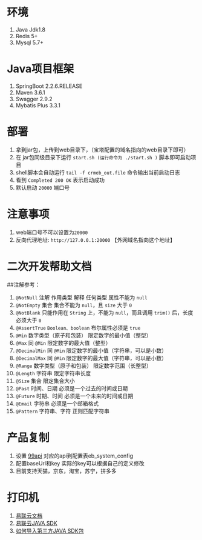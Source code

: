 # 环境
1. Java Jdk1.8
2. Redis 5+
3. Mysql 5.7+

# Java项目框架
1. SpringBoot 2.2.6.RELEASE
2. Maven 3.6.1
3. Swagger 2.9.2
4. Mybatis Plus 3.3.1


# 部署
1. 拿到jar包，上传到web目录下，（宝塔配置的域名指向的web目录下即可）
2. 在 jar包同级目录下运行 `start.sh (运行命令为 ./start.sh )` 脚本即可启动项目
3. shell脚本会自动运行 `tail -f crmeb_out.file` 命令输出当前启动日志
4. 看到 `Completed 200 OK` 表示启动成功
5. 默认启动 `20000` 端口号

# 注意事项
1. web端口号不可以设置为`20000`
2. 反向代理地址: `http://127.0.0.1:20000` 【外网域名指向这个地址】


# 二次开发帮助文档
##注解参考：
1. `@NotNull`    注解	作用类型	解释	任何类型	属性不能为 `null`
2. `@NotEmpty`	集合	集合不能为 `null`，且 `size` 大于 `0`
3. `@NotBlank`	只能作用在 `String` 上，不能为 `null`，而且调用 `trim()` 后，长度必须大于 `0`
4. `@AssertTrue`	`Boolean、boolean`	布尔属性必须是 `true`
5. `@Min`	数字类型（原子和包装）	限定数字的最小值（整型）
6. `@Max`	同 `@Min`	限定数字的最大值（整型）
7. `@DecimalMin`	同 `@Min`	限定数字的最小值（字符串，可以是小数）
8. `@DecimalMax`	同 `@Min`	限定数字的最大值（字符串，可以是小数）
9. `@Range`	数字类型（原子和包装）	限定数字范围（长整型）
10. `@Length`	字符串	限定字符串长度
11. `@Size`	集合	限定集合大小
12. `@Past`	时间、日期	必须是一个过去的时间或日期
13. `@Future`	时期、时间	必须是一个未来的时间或日期
14. `@Email`	字符串	必须是一个邮箱格式
15. `@Pattern`	字符串、字符	正则匹配字符串

# 产品复制
1. 设置 [99api](https://www.99api.com "99api") 对应的api到配置表eb_system_config 
2. 配置baseUrl和key 实际的key可以根据自己的定义修改
3. 目前支持天猫，京东，淘宝，苏宁，拼多多

# 打印机
1. [易联云文档](http://doc2.10ss.net/337744 "易联云文档")
2. [易联云JAVA SDK](http://doc2.10ss.net/337744 "易联云JAVA SDK gitee文档")
3. [如何导入第三方JAVA SDK包](https://blog.csdn.net/weixin_46028577/article/details/106342938?utm_medium=distribute.pc_relevant.none-task-blog-BlogCommendFromMachineLearnPai2-1.nonecase&depth_1-utm_source=distribute.pc_relevant.none-task-blog-BlogCommendFromMachineLearnPai2-1.nonecase "如何导入第三方JAVA SDK包")

